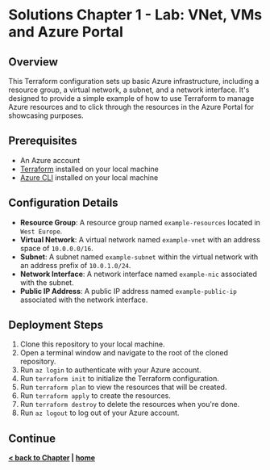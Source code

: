 # Solutions Chapter 1 - Lab: VNet, VMs and Azure Portal

## Overview

This Terraform configuration sets up basic Azure infrastructure, including a resource group, a virtual network, a subnet, and a network interface. It's designed to provide a simple example of how to use Terraform to manage Azure resources and to click through the resources in the Azure Portal for showcasing purposes.

## Prerequisites

- An Azure account
- [Terraform](https://www.terraform.io/downloads.html) installed on your local machine
- [Azure CLI](https://docs.microsoft.com/en-us/cli/azure/install-azure-cli) installed on your local machine

## Configuration Details

- **Resource Group**: A resource group named `example-resources` located in `West Europe`.
- **Virtual Network**: A virtual network named `example-vnet` with an address space of `10.0.0.0/16`.
- **Subnet**: A subnet named `example-subnet` within the virtual network with an address prefix of `10.0.1.0/24`.
- **Network Interface**: A network interface named `example-nic` associated with the subnet.
- **Public IP Address**: A public IP address named `example-public-ip` associated with the network interface.

## Deployment Steps

1. Clone this repository to your local machine.
2. Open a terminal window and navigate to the root of the cloned repository.
3. Run `az login` to authenticate with your Azure account.
4. Run `terraform init` to initialize the Terraform configuration.
5. Run `terraform plan` to view the resources that will be created.
6. Run `terraform apply` to create the resources.
7. Run `terraform destroy` to delete the resources when you're done.
8. Run `az logout` to log out of your Azure account.

## Continue

**[< back to Chapter](../../chapters/chapter-1/README.md) | [home](../../README.md)**
